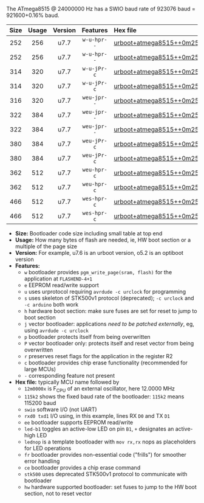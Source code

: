 The ATmega8515 @ 24000000 Hz has a SWIO baud rate of 923076 baud = 921600+0.16% baud.

|Size|Usage|Version|Features|Hex file|
|:-:|:-:|:-:|:-:|:--|
|252|256|u7.7|`w-u-hpr--`|[urboot+atmega8515++0m2500x++++9k6_swio_rxd0_txd1_led+b0_hw.hex](https://raw.githubusercontent.com/stefanrueger/urboot.hex/main/mcus/atmega8515/external_oscillator/fcpu++0m2500_Hz/br++++9k6_bps/urboot+atmega8515++0m2500x++++9k6_swio_rxd0_txd1_led+b0_hw.hex)|
|252|256|u7.7|`w-u-hpr--`|[urboot+atmega8515++0m2500x++++9k6_swio_rxd0_txd1_lednop_hw.hex](https://raw.githubusercontent.com/stefanrueger/urboot.hex/main/mcus/atmega8515/external_oscillator/fcpu++0m2500_Hz/br++++9k6_bps/urboot+atmega8515++0m2500x++++9k6_swio_rxd0_txd1_lednop_hw.hex)|
|314|320|u7.7|`w-u-jPr-c`|[urboot+atmega8515++0m2500x++++9k6_swio_rxd0_txd1_led+b0_fr_ce.hex](https://raw.githubusercontent.com/stefanrueger/urboot.hex/main/mcus/atmega8515/external_oscillator/fcpu++0m2500_Hz/br++++9k6_bps/urboot+atmega8515++0m2500x++++9k6_swio_rxd0_txd1_led+b0_fr_ce.hex)|
|314|320|u7.7|`w-u-jPr-c`|[urboot+atmega8515++0m2500x++++9k6_swio_rxd0_txd1_lednop_fr_ce.hex](https://raw.githubusercontent.com/stefanrueger/urboot.hex/main/mcus/atmega8515/external_oscillator/fcpu++0m2500_Hz/br++++9k6_bps/urboot+atmega8515++0m2500x++++9k6_swio_rxd0_txd1_lednop_fr_ce.hex)|
|316|320|u7.7|`weu-jpr--`|[urboot+atmega8515++0m2500x++++9k6_swio_rxd0_txd1_ee.hex](https://raw.githubusercontent.com/stefanrueger/urboot.hex/main/mcus/atmega8515/external_oscillator/fcpu++0m2500_Hz/br++++9k6_bps/urboot+atmega8515++0m2500x++++9k6_swio_rxd0_txd1_ee.hex)|
|322|384|u7.7|`weu-jpr--`|[urboot+atmega8515++0m2500x++++9k6_swio_rxd0_txd1_ee_led+b0.hex](https://raw.githubusercontent.com/stefanrueger/urboot.hex/main/mcus/atmega8515/external_oscillator/fcpu++0m2500_Hz/br++++9k6_bps/urboot+atmega8515++0m2500x++++9k6_swio_rxd0_txd1_ee_led+b0.hex)|
|322|384|u7.7|`weu-jpr--`|[urboot+atmega8515++0m2500x++++9k6_swio_rxd0_txd1_ee_lednop.hex](https://raw.githubusercontent.com/stefanrueger/urboot.hex/main/mcus/atmega8515/external_oscillator/fcpu++0m2500_Hz/br++++9k6_bps/urboot+atmega8515++0m2500x++++9k6_swio_rxd0_txd1_ee_lednop.hex)|
|380|384|u7.7|`weu-jPr-c`|[urboot+atmega8515++0m2500x++++9k6_swio_rxd0_txd1_ee_led+b0_fr_ce.hex](https://raw.githubusercontent.com/stefanrueger/urboot.hex/main/mcus/atmega8515/external_oscillator/fcpu++0m2500_Hz/br++++9k6_bps/urboot+atmega8515++0m2500x++++9k6_swio_rxd0_txd1_ee_led+b0_fr_ce.hex)|
|380|384|u7.7|`weu-jPr-c`|[urboot+atmega8515++0m2500x++++9k6_swio_rxd0_txd1_ee_lednop_fr_ce.hex](https://raw.githubusercontent.com/stefanrueger/urboot.hex/main/mcus/atmega8515/external_oscillator/fcpu++0m2500_Hz/br++++9k6_bps/urboot+atmega8515++0m2500x++++9k6_swio_rxd0_txd1_ee_lednop_fr_ce.hex)|
|362|512|u7.7|`weu-hpr-c`|[urboot+atmega8515++0m2500x++++9k6_swio_rxd0_txd1_ee_led+b0_fr_ce_hw.hex](https://raw.githubusercontent.com/stefanrueger/urboot.hex/main/mcus/atmega8515/external_oscillator/fcpu++0m2500_Hz/br++++9k6_bps/urboot+atmega8515++0m2500x++++9k6_swio_rxd0_txd1_ee_led+b0_fr_ce_hw.hex)|
|362|512|u7.7|`weu-hpr-c`|[urboot+atmega8515++0m2500x++++9k6_swio_rxd0_txd1_ee_lednop_fr_ce_hw.hex](https://raw.githubusercontent.com/stefanrueger/urboot.hex/main/mcus/atmega8515/external_oscillator/fcpu++0m2500_Hz/br++++9k6_bps/urboot+atmega8515++0m2500x++++9k6_swio_rxd0_txd1_ee_lednop_fr_ce_hw.hex)|
|466|512|u7.7|`wes-hpr-c`|[urboot+atmega8515++0m2500x++++9k6_swio_rxd0_txd1_ee_led+b0_fr_ce_stk500_hw.hex](https://raw.githubusercontent.com/stefanrueger/urboot.hex/main/mcus/atmega8515/external_oscillator/fcpu++0m2500_Hz/br++++9k6_bps/urboot+atmega8515++0m2500x++++9k6_swio_rxd0_txd1_ee_led+b0_fr_ce_stk500_hw.hex)|
|466|512|u7.7|`wes-hpr-c`|[urboot+atmega8515++0m2500x++++9k6_swio_rxd0_txd1_ee_lednop_fr_ce_stk500_hw.hex](https://raw.githubusercontent.com/stefanrueger/urboot.hex/main/mcus/atmega8515/external_oscillator/fcpu++0m2500_Hz/br++++9k6_bps/urboot+atmega8515++0m2500x++++9k6_swio_rxd0_txd1_ee_lednop_fr_ce_stk500_hw.hex)|

- **Size:** Bootloader code size including small table at top end
- **Usage:** How many bytes of flash are needed, ie, HW boot section or a multiple of the page size
- **Version:** For example, u7.6 is an urboot version, o5.2 is an optiboot version
- **Features:**
  + `w` bootloader provides `pgm_write_page(sram, flash)` for the application at `FLASHEND-4+1`
  + `e` EEPROM read/write support
  + `u` uses urprotocol requiring `avrdude -c urclock` for programming
  + `s` uses skeleton of STK500v1 protocol (deprecated); `-c urclock` and `-c arduino` both work
  + `h` hardware boot section: make sure fuses are set for reset to jump to boot section
  + `j` vector bootloader: applications *need to be patched externally*, eg, using `avrdude -c urclock`
  + `p` bootloader protects itself from being overwritten
  + `P` vector bootloader only: protects itself and reset vector from being overwritten
  + `r` preserves reset flags for the application in the register R2
  + `c` bootloader provides chip erase functionality (recommended for large MCUs)
  + `-` corresponding feature not present
- **Hex file:** typically MCU name followed by
  + `12m0000x` is F<sub>CPU</sub> of an external oscillator, here 12.0000 MHz
  + `115k2` shows the fixed baud rate of the bootloader: `115k2` means 115200 baud
  + `swio` software I/O (not UART)
  + `rxd0 txd1` I/O using, in this example, lines RX `D0` and TX `D1`
  + `ee` bootloader supports EEPROM read/write
  + `led-b1` toggles an active-low LED on pin `B1`, `+` designates an active-high LED
  + `lednop` is a template bootloader with `mov rx,rx` nops as placeholders for LED operations
  + `fr` bootloader provides non-essential code ("frills") for smoother error handling
  + `ce` bootloader provides a chip erase command
  + `stk500` uses deprecated STK500v1 protocol to communicate with bootloader
  + `hw` hardware supported bootloader: set fuses to jump to the HW boot section, not to reset vector

